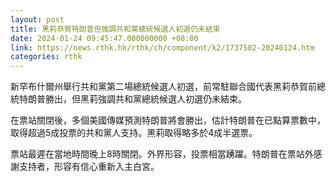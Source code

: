 ```yaml
---
layout: post
title: 黑莉恭賀特朗普但強調共和黨總統候選人初選仍未結束
date: 2024-01-24 09:45:47.000000000 +08:00
link: https://news.rthk.hk/rthk/ch/component/k2/1737502-20240124.htm
categories: rthk
---
```


新罕布什爾州舉行共和黨第二場總統候選人初選，前常駐聯合國代表黑莉恭賀前總統特朗普勝出，但黑莉強調共和黨總統候選人初選仍未結束。

在票站關閉後，多個美國傳媒預測特朗普將會勝出，估計特朗普在已點算票數中，取得超過5成投票的共和黨人支持。黑莉取得略多於4成半選票。

票站最遲在當地時間晚上8時關閉。外界形容，投票相當踴躍。特朗普在票站外感謝支持者，形容有信心重新入主白宮。
